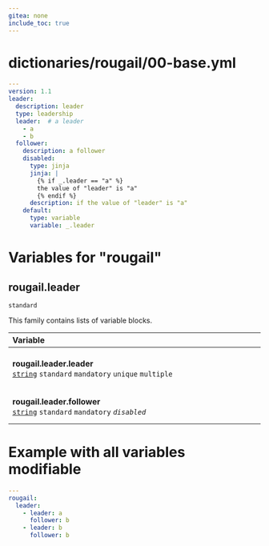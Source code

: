 ```yaml
---
gitea: none
include_toc: true
---
```

# dictionaries/rougail/00-base.yml

```yaml
---
version: 1.1
leader:
  description: leader
  type: leadership
  leader:  # a leader
    - a
    - b
  follower:
    description: a follower
    disabled:
      type: jinja
      jinja: |
        {% if _.leader == "a" %}
        the value of "leader" is "a"
        {% endif %}
      description: if the value of "leader" is "a"
    default:
      type: variable
      variable: _.leader
```
# Variables for "rougail"

## rougail.leader

`standard`


This family contains lists of variable blocks.

| Variable&nbsp;&nbsp;&nbsp;&nbsp;&nbsp;&nbsp;&nbsp;&nbsp;&nbsp;&nbsp;&nbsp;&nbsp;&nbsp;&nbsp;&nbsp;&nbsp;&nbsp;&nbsp;&nbsp;&nbsp;&nbsp;&nbsp;&nbsp;&nbsp;&nbsp;&nbsp;&nbsp;&nbsp;&nbsp;&nbsp;&nbsp;&nbsp;&nbsp;&nbsp;&nbsp;&nbsp;&nbsp;&nbsp;&nbsp;&nbsp;&nbsp;&nbsp;&nbsp;&nbsp;&nbsp;&nbsp;&nbsp;&nbsp;&nbsp;&nbsp;&nbsp;&nbsp;&nbsp;&nbsp;&nbsp;&nbsp;&nbsp;&nbsp;&nbsp;&nbsp;&nbsp;&nbsp;&nbsp;&nbsp;&nbsp;&nbsp;&nbsp;&nbsp;&nbsp;&nbsp;&nbsp;&nbsp;&nbsp;&nbsp;&nbsp;&nbsp;&nbsp;&nbsp;&nbsp;&nbsp;&nbsp;&nbsp;&nbsp;&nbsp;&nbsp;&nbsp;&nbsp;&nbsp;&nbsp;&nbsp;&nbsp;&nbsp;&nbsp;&nbsp;&nbsp;&nbsp;&nbsp;&nbsp;&nbsp;&nbsp;&nbsp;&nbsp;&nbsp;&nbsp;&nbsp;&nbsp;&nbsp;&nbsp;&nbsp;&nbsp;&nbsp;   | Description&nbsp;&nbsp;&nbsp;&nbsp;&nbsp;&nbsp;&nbsp;&nbsp;&nbsp;&nbsp;&nbsp;&nbsp;&nbsp;&nbsp;&nbsp;&nbsp;&nbsp;&nbsp;&nbsp;&nbsp;&nbsp;&nbsp;&nbsp;&nbsp;&nbsp;&nbsp;&nbsp;&nbsp;&nbsp;&nbsp;&nbsp;&nbsp;&nbsp;&nbsp;&nbsp;&nbsp;&nbsp;&nbsp;&nbsp;&nbsp;&nbsp;&nbsp;&nbsp;&nbsp;&nbsp;&nbsp;&nbsp;&nbsp;&nbsp;&nbsp;&nbsp;&nbsp;&nbsp;&nbsp;&nbsp;&nbsp;&nbsp;&nbsp;&nbsp;&nbsp;&nbsp;&nbsp;&nbsp;&nbsp;&nbsp;&nbsp;&nbsp;&nbsp;&nbsp;&nbsp;&nbsp;&nbsp;&nbsp;&nbsp;&nbsp;&nbsp;&nbsp;&nbsp;&nbsp;&nbsp;&nbsp;&nbsp;&nbsp;&nbsp;&nbsp;&nbsp;&nbsp;&nbsp;&nbsp;&nbsp;&nbsp;&nbsp;&nbsp;&nbsp;&nbsp;&nbsp;&nbsp;&nbsp;&nbsp;&nbsp;&nbsp;&nbsp;&nbsp;&nbsp;&nbsp;&nbsp;&nbsp;&nbsp;   |
|------------------------------------------------------------------------------------------------------------------------------------------------------------------------------------------------------------------------------------------------------------------------------------------------------------------------------------------------------------------------------------------------------------------------------------------------------------------------------------------------------------------------------------------------------------------------------------------------------------------------------------------------------------------------------------------------------|---------------------------------------------------------------------------------------------------------------------------------------------------------------------------------------------------------------------------------------------------------------------------------------------------------------------------------------------------------------------------------------------------------------------------------------------------------------------------------------------------------------------------------------------------------------------------------------------------------------------------------------------------------------------------------------|
| **rougail.leader.leader**<br/>[`string`](https://rougail.readthedocs.io/en/latest/variable.html#variables-types) `standard` `mandatory` `unique` `multiple`                                                                                                                                                                                                                                                                                                                                                                                                                                                                                                                                          | A leader.<br/>**Default**: <br/>- a<br/>- b                                                                                                                                                                                                                                                                                                                                                                                                                                                                                                                                                                                                                                           |
| **rougail.leader.follower**<br/>[`string`](https://rougail.readthedocs.io/en/latest/variable.html#variables-types) `standard` `mandatory` _`disabled`_                                                                                                                                                                                                                                                                                                                                                                                                                                                                                                                                               | A follower.<br/>**Default**: the value of the variable "rougail.leader.leader".<br/>**Disabled**: if the value of "leader" is "a".                                                                                                                                                                                                                                                                                                                                                                                                                                                                                                                                                    |


# Example with all variables modifiable

```yaml
---
rougail:
  leader:
    - leader: a
      follower: b
    - leader: b
      follower: b
```
